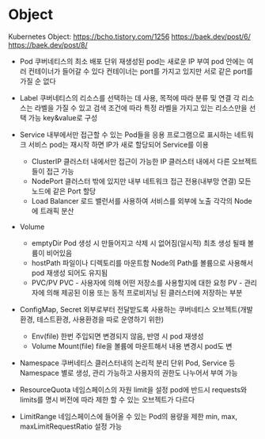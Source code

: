 # Object
Kubernetes Object:
https://bcho.tistory.com/1256
https://baek.dev/post/6/
https://baek.dev/post/8/

* Pod
  쿠버네티스의 최소 배포 단위
  재생성된 pod는 새로운 IP 부여
  pod 안에는 여러 컨테이너가 들어갈 수 있다
  컨테이너는 port를 가지고 있지만 서로 같은 port를 가질 순 없다


* Label
  쿠버네티스의 리소스를 선택하는 데 사용, 목적에 따라 분류 및 연결
  각 리소스는 라벨을 가질 수 있고 검색 조건에 따라 특정 라벨을 가지고 있는 리소스만을 선택 가능
  key&value로 구성

* Service
  내부에서만 접근할 수 있는 Pod들을 응용 프로그램으로 표시하는 네트워크 서비스
  pod는 재시작 하면 IP가 새로 할당되어 Service를 이용
  + ClusterIP
  클러스터 내에서만 접근이 가능한 IP
  클러스터 내에서 다른 오브젝트들이 접근 가능
  + NodePort
  클러스터 밖에 있지만 내부 네트워크 접근 전용(내부망 연결)
  모든 노드에 같은 Port 할당
  + Load Balancer
  로드 밸런서를 사용하여 서비스를 외부에 노출
  각각의 Node에 트래픽 분산

* Volume
  + emptyDir
  Pod 생성 시 만들어지고 삭제 시 없어짐(일시적)
  최초 생성 될때 볼륨이 비어있음
  + hostPath
  파일이나 디렉토리를 마운트함
  Node의 Path를 볼륨으로 사용해서 pod 재생성 되어도 유지됨
  + PVC/PV
  PVC - 사용자에 의해 어떤 저장소를 사용할지에 대한 요청
  PV - 관리자에 의해 제공된 이용 또는 동적 프로비저닝 된 클러스터에 저장하는 부분

* ConfigMap, Secret
  외부로부터 전달받도록 사용하는 쿠버네티스 오브젝트(개발환경, 테스트환경, 사용환경을 따로 운영하기 위한)
  + Env(file)
  한번 주입되면 변경되지 않음, 반영 시 pod 재생성
  + Volume Mount(file)
  file을 볼륨에 마운트해서 내용 변경시 pod도 변


* Namespace
  쿠버네티스 클러스터내의 논리적 분리 단위
  Pod, Service 등 Namespace 별로 생성, 관리 가능하고 사용자의 권한도 나누어서 부여 가능

* ResourceQuota
  네임스페이스의 자원 limit을 설정
  pod에 반드시 requests와 limits를 명시
  버전에 따라 제한 할 수 있는 오브젝트가 다르다

* LimitRange
  네임스페이스에 들어올 수 있는 Pod의 용량을 제한
  min, max, maxLimitRequestRatio 설정 가능
